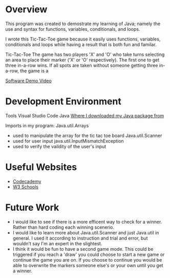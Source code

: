 # Overview

This program was created to demostrate my learning of Java; namely the use and syntax for functions, variables, conditionals, and loops.

I wrote this Tic-Tac-Toe game because it easily uses functions, variables, conditionals and loops while having a result that is both fun and familar.

Tic-Tac-Toe
The game has two players 'X' and 'O' who take turns selecting an area to place their marker ('X' or 'O' respectively). The first one to get three in-a-row wins. If all spots are taken without someone getting three in-a-row, the game is a 



[Software Demo Video](http://youtube.link.goes.here)

# Development Environment

Tools
Visual Studio Code
Java [Where I downloaded my Java package from](https://www.oracle.com/java/technologies/downloads/#jdk20-windows)

Imports in my program:
Java.util.Arrays
- used to manipulate the array for the tic tac toe board
Java.util.Scanner
- used for user input
java.util.InputMismatchException
- used to verify the vaildity of the user's input

# Useful Websites

- [Codecademy](https://www.codecademy.com/courses/learn-java)
- [W3 Schools](https://www.w3schools.com/java/)

# Future Work

- I would like to see if there is a more efficent way to check for a winner. Rather than hard coding each winning scenerio.
- I would like to learn more about Java.util.Scanner and just Java.util in general. I used it according to instruction and trial and error, but wouldn't say I'm an expert in the slightest. 
- I think it would be fun to have a second game mode. This could be triggered if you reach a 'draw' you could choose to start a new game or continue the game you are on. If you choose to continue you would be able to overwrite the markers someone else's or your own until you get a winner.